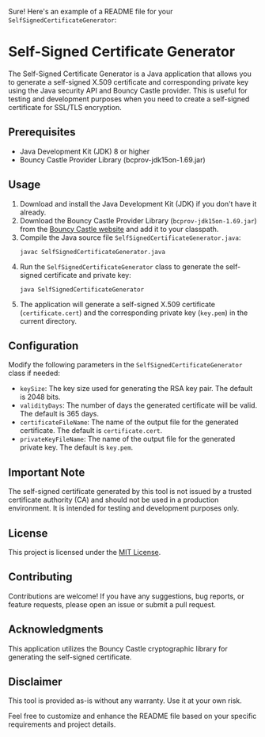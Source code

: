Sure! Here's an example of a README file for your `SelfSignedCertificateGenerator`:

# Self-Signed Certificate Generator

The Self-Signed Certificate Generator is a Java application that allows you to generate a self-signed X.509 certificate and corresponding private key using the Java security API and Bouncy Castle provider. This is useful for testing and development purposes when you need to create a self-signed certificate for SSL/TLS encryption.

## Prerequisites

- Java Development Kit (JDK) 8 or higher
- Bouncy Castle Provider Library (bcprov-jdk15on-1.69.jar)

## Usage

1. Download and install the Java Development Kit (JDK) if you don't have it already.
2. Download the Bouncy Castle Provider Library (`bcprov-jdk15on-1.69.jar`) from the [Bouncy Castle website](https://www.bouncycastle.org/latest_releases.html) and add it to your classpath.
3. Compile the Java source file `SelfSignedCertificateGenerator.java`:
   ```shell
   javac SelfSignedCertificateGenerator.java
   ```
4. Run the `SelfSignedCertificateGenerator` class to generate the self-signed certificate and private key:
   ```shell
   java SelfSignedCertificateGenerator
   ```
5. The application will generate a self-signed X.509 certificate (`certificate.cert`) and the corresponding private key (`key.pem`) in the current directory.

## Configuration

Modify the following parameters in the `SelfSignedCertificateGenerator` class if needed:

- `keySize`: The key size used for generating the RSA key pair. The default is 2048 bits.
- `validityDays`: The number of days the generated certificate will be valid. The default is 365 days.
- `certificateFileName`: The name of the output file for the generated certificate. The default is `certificate.cert`.
- `privateKeyFileName`: The name of the output file for the generated private key. The default is `key.pem`.

## Important Note

The self-signed certificate generated by this tool is not issued by a trusted certificate authority (CA) and should not be used in a production environment. It is intended for testing and development purposes only.

## License

This project is licensed under the [MIT License](LICENSE).

## Contributing

Contributions are welcome! If you have any suggestions, bug reports, or feature requests, please open an issue or submit a pull request.

## Acknowledgments

This application utilizes the Bouncy Castle cryptographic library for generating the self-signed certificate.

## Disclaimer

This tool is provided as-is without any warranty. Use it at your own risk.

Feel free to customize and enhance the README file based on your specific requirements and project details.
